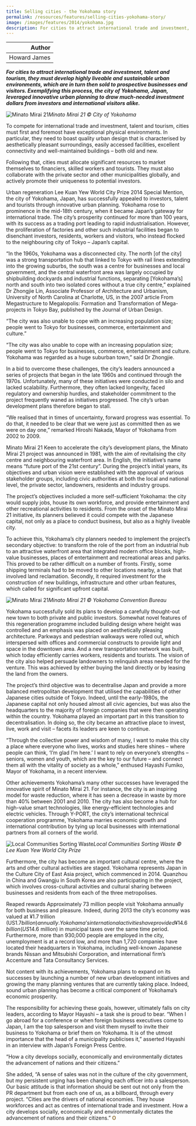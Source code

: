```yaml
---
title: Selling cities - the Yokohama story
permalink: /resources/features/selling-cities-yokohama-story/
image: /images/features/2014/yokohama.jpg
description: For cities to attract international trade and investment, talent and tourism, they must develop highly liveable and sustainable urban environments, which are in turn then sold to prospective businesses and visitors. Exemplifying this process, the city of Yokohama, Japan, leveraged innovative urban planning to draw much-needed investment dollars from investors and international visitors alike.
---
```


| Author |
|---:|
| Howard James |

***For cities to attract international trade and investment, talent and tourism, they must develop highly liveable and sustainable urban environments, which are in turn then sold to prospective businesses and visitors. Exemplifying this process, the city of Yokohama, Japan, leveraged innovative urban planning to draw much-needed investment dollars from investors and international visitors alike.***

![Minato Mirai 21](/images/features/2014/yokohama.jpg/)*Minato Mirai 21 © City of Yokohama*

To compete for international trade and investment, talent and tourism, cities must first and foremost have exceptional physical environments. In particular, they need to boast quality urban design that is characterised by aesthetically pleasant surroundings, easily accessed facilities, excellent connectivity and well-maintained buildings – both old and new.

Following that, cities must allocate significant resources to market themselves to financiers, skilled workers and tourists. They must also collaborate with the private sector and other municipalities globally, and actively promote their uniqueness to potential investors.

Urban regeneration
Lee Kuan Yew World City Prize 2014 Special Mention, the city of Yokohama, Japan, has successfully appealed to investors, talent and tourists through innovative urban planning. Yokohama rose to prominence in the mid-18th century, when it became Japan’s gateway for international trade. The city’s prosperity continued for more than 100 years, with its success as a trading port leading to rapid industrialisation. However, the proliferation of factories and other such industrial facilities began to disenchant investors, residents, workers and visitors, who instead flocked to the neighbouring city of Tokyo – Japan’s capital.

“In the 1960s, Yokohama was a disconnected city. The north [of the city] was a strong transportation hub that linked to Tokyo with rail lines extending into the growing suburbs, the south was a centre for businesses and local government, and the central waterfront area was largely occupied by shipbuilding dockyards and industrial functions, separating [Yokohama’s] north and south into two isolated cores without a true city centre,” explained Dr Zhongjie Lin, Associate Professor of Architecture and Urbanism, University of North Carolina at Charlotte, US, in the 2007 article From Megastructure to Megalopolis: Formation and Transformation of Mega-projects in Tokyo Bay, published by the Journal of Urban Design.

“The city was also unable to cope with an increasing population size; people went to Tokyo for businesses, commerce, entertainment and culture.”

“The city was also unable to cope with an increasing population size; people went to Tokyo for businesses, commerce, entertainment and culture. Yokohama was regarded as a huge suburban town,” said Dr Zhongjie.

In a bid to overcome these challenges, the city’s leaders announced a series of projects that began in the late 1960s and continued through the 1970s. Unfortunately, many of these initiatives were conducted in silo and lacked scalability. Furthermore, they often lacked longevity, faced regulatory and ownership hurdles, and stakeholder commitment to the project frequently waned as initiatives progressed. The city’s urban development plans therefore began to stall.

“We realised that in times of uncertainty, forward progress was essential. To do that, it needed to be clear that we were just as committed then as we were on day one,” remarked Hiroshi Nakada, Mayor of Yokohama from 2002 to 2009.

Minato Mirai 21
Keen to accelerate the city’s development plans, the Minato Mirai 21 project was announced in 1981, with the aim of revitalising the city centre and neighbouring waterfront area. In English, the initiative’s name means “future port of the 21st century”. During the project’s initial years, its objectives and urban vision were established with the approval of various stakeholder groups, including civic authorities at both the local and national level, the private sector, landowners, residents and industry groups.

The project’s objectives included a more self-sufficient Yokohama: the city would supply jobs, house its own workforce, and provide entertainment and other recreational activities to residents. From the onset of the Minato Mirai 21 initiative, its planners believed it could compete with the Japanese capital, not only as a place to conduct business, but also as a highly liveable city.

To achieve this, Yokohama’s city planners needed to implement the project’s secondary objective: to transform the role of the port from an industrial hub to an attractive waterfront area that integrated modern office blocks, high-value businesses, places of entertainment and recreational areas and parks. This proved to be rather difficult on a number of fronts. Firstly, some shipping terminals had to be moved to other locations nearby, a task that involved land reclamation. Secondly, it required investment for the construction of new buildings, infrastructure and other urban features, which called for significant upfront capital.

![Minato Mirai 21](/images/features/2014/minato-mirai.jpg/)*Minato Mirai 21 © Yokohama Convention Bureau*

Yokohama successfully sold its plans to develop a carefully thought-out new town to both private and public investors. Somewhat novel features of this regeneration programme included building design where height was controlled and an emphasis was placed on aesthetically pleasing architecture. Parkways and pedestrian walkways were rolled out, which interspersed with offices and commercial constructs to provide light and space in the downtown area. And a new transportation network was built, which today efficiently carries workers, residents and tourists. The vision of the city also helped persuade landowners to relinquish areas needed for the venture. This was achieved by either buying the land directly or by leasing the land from the owners.

The project’s third objective was to decentralise Japan and provide a more balanced metropolitan development that utilised the capabilities of other Japanese cities outside of Tokyo. Indeed, until the early-1980s, the Japanese capital not only housed almost all civic agencies, but was also the headquarters to the majority of foreign companies that were then operating within the country. Yokohama played an important part in this transition to decentralisation. In doing so, the city became an attractive place to invest, live, work and visit – facets its leaders are keen to continue.

“Through the collective power and wisdom of many, I want to make this city a place where everyone who lives, works and studies here shines – where people can think, ‘I’m glad I’m here.’ I want to rely on everyone’s strengths – seniors, women and youth, which are the key to our future – and connect them all with the vitality of society as a whole,” enthused Hayashi Fumiko, Mayor of Yokohama, in a recent interview.

Other achievements
Yokohama’s many other successes have leveraged the innovative spirit of Minato Mirai 21. For instance, the city is an inspiring model for waste reduction, where it has seen a decrease in waste by more than 40% between 2001 and 2010. The city has also become a hub for high-value smart technologies, like energy-efficient technologies and electric vehicles. Through Y-PORT, the city’s international technical cooperation programme, Yokohama marries economic growth and international contribution by tying up local businesses with international partners from all corners of the world.

![Local Communities Sorting Waste](/images/features/2014/waste-sorting.jpg/)*Local Communities Sorting Waste © Lee Kuan Yew World City Prize*

Furthermore, the city has become an important cultural centre, where the arts and other cultural activities are staged. Yokohama represents Japan in the Culture City of East Asia project, which commenced in 2014. Quanzhou in China and Gwangju in South Korea are also participating in the project, which involves cross-cultural activities and cultural sharing between businesses and residents from each of the three metropolises.

Reaped rewards
Approximately 73 million people visit Yokohama annually for both business and pleasure. Indeed, during 2013 the city’s economy was valued at ¥1.7 trillion (US$1.7 billion) annually. Yokohama’s international activities have provided ¥14.6 billion (US$14.6 million) in municipal taxes over the same time period. Furthermore, more than 930,000 people are employed in the city, unemployment is at a record low, and more than 1,720 companies have located their headquarters in Yokohama, including well-known Japanese brands Nissan and Mitsubishi Corporation, and international firm’s Accenture and Tata Consultancy Services.

Not content with its achievements, Yokohama plans to expand on its successes by launching a number of new urban development initiatives and growing the many planning ventures that are currently taking place. Indeed, sound urban planning has become a critical component of Yokohama’s economic prosperity.

The responsibility for achieving these goals, however, ultimately falls on city leaders, according to Mayor Hayashi – a task she is proud to bear. “When I go abroad for a conference or when foreign business executives come to Japan, I am the top salesperson and visit them myself to invite their business to Yokohama or brief them on Yokohama. It is of the utmost importance that the head of a municipality publicises it,” asserted Hayashi in an interview with Japan’s Foreign Press Centre.

“How a city develops socially, economically and environmentally dictates the advancement of nations and their citizens.”

She added, “A sense of sales was not in the culture of the city government, but my persistent urging has been changing each officer into a salesperson. Our basic attitude is that information should be sent out not only from the PR department but from each one of us, as a billboard, through every project. “Cities are the drivers of national economies. They house workforces and act as centres of international trade and investment. How a city develops socially, economically and environmentally dictates the advancement of nations and their citizens.” **<font color="#967942">O</font>**
